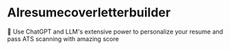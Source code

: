 # AIresumecoverletterbuilder
🚀 Use ChatGPT and LLM's extensive power to personalize your resume and pass ATS scanning with amazing score
